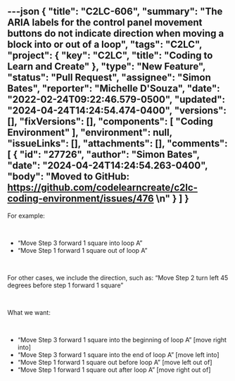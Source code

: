 ---json
{
  "title": "C2LC-606",
  "summary": "The ARIA labels for the control panel movement buttons do not indicate direction when moving a block into or out of a loop",
  "tags": "C2LC",
  "project": {
    "key": "C2LC",
    "title": "Coding to Learn and Create"
  },
  "type": "New Feature",
  "status": "Pull Request",
  "assignee": "Simon Bates",
  "reporter": "Michelle D'Souza",
  "date": "2022-02-24T09:22:46.579-0500",
  "updated": "2024-04-24T14:24:54.474-0400",
  "versions": [],
  "fixVersions": [],
  "components": [
    "Coding Environment"
  ],
  "environment": null,
  "issueLinks": [],
  "attachments": [],
  "comments": [
    {
      "id": "27726",
      "author": "Simon Bates",
      "date": "2024-04-24T14:24:54.263-0400",
      "body": "Moved to GitHub: <https://github.com/codelearncreate/c2lc-coding-environment/issues/476>&#x20;\n"
    }
  ]
}
---
For example:

 

* “Move Step 3 forward 1 square into loop A”
* “Move Step 1 forward 1 square out of loop A”

 

For other cases, we include the direction, such as: “Move Step 2 turn left 45 degrees before step 1 forward 1 square”

 

What we want:

 

* “Move Step 3 forward 1 square into the beginning of loop A” \[move right into]
* “Move Step 3 forward 1 square into the end of loop A” \[move left into]
* “Move Step 1 forward 1 square out before loop A” \[move left out of]
* “Move Step 1 forward 1 square out after loop A” \[move right out of]

 

        